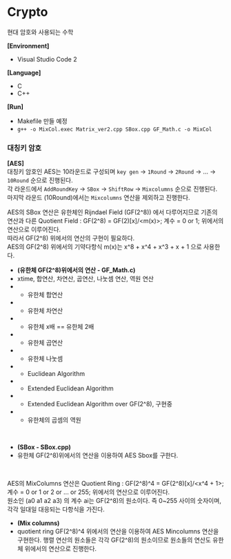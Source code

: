 # Crypto
현대 암호와 사용되는 수학

**[Environment]**
- Visual Studio Code 2

**[Language]**
- C
- C++

**[Run]**
- Makefile 만들 예정
- `g++ -o MixCol.exec Matrix_ver2.cpp SBox.cpp GF_Math.c -o MixCol`

<h3/>대칭키 암호</h3>

**[AES]** <br>
대칭키 암호인 AES는 10라운드로 구성되며 `key gen` -> `1Round` -> `2Round` -> ... -> `10Round` 순으로 진행된다.<br>
각 라운드에서 `AddRoundKey` -> `SBox` -> `ShiftRow` -> `Mixcolumns` 순으로 진행된다. <br>
마지막 라운드 (10Round)에서는 `Mixcolumns` 연산을 제외하고 진행한다.
<br>

AES의 SBox 연산은 유한체인 Rijndael Field (GF(2^8)) 에서 다루어지므로 기존의 연산과 다른 Quotient Field : GF(2^8) = GF(2)[x]/<m(x)>; 계수 = 0 or 1; 위에서의 연산으로 이루어진다. <br>
따라서 GF(2^8) 위에서의 연산의 구현이 필요하다. <br>
AES의 GF(2^8) 위에서의 기약다항식 m(x)는 x^8 + x^4 + x^3 + x + 1 으로 사용한다. <br>
- **(유한체 GF(2^8)위에서의 연산 - GF_Math.c)**
- xtime, 합연산, 차연산, 곱연산, 나눗셈 연산, 역원 연산
- - 유한체 합연산
- - 유한체 차연산
- - 유한체 x배 == 유한체 2배
- - 유한체 곱연산
- - 유한체 나눗셈
- - Euclidean Algorithm
- - Extended Euclidean Algorithm
- - Extended Euclidean Algorithm over GF(2^8), 구현중
- - 유한체의 곱셈의 역원
<br>

- **(SBox - SBox.cpp)**
- 유한체 GF(2^8)위에서의 연산을 이용하여 AES Sbox를 구한다.
<br>

AES의 MixColumns 연산은 Quotient Ring : GF(2^8)^4 = GF(2^8)[x]/<x^4 + 1>; 계수 = 0 or 1 or 2 or ... or 255; 위에서의 연산으로 이루어진다. <br>
원소인 (a0 a1 a2 a3) 의 계수 ai는 GF(2^8)의 원소이다. 즉 0~255 사이의 숫자이며, 각각 일대일 대응되는 다항식을 가진다. <br>

- **(Mix columns)**
- quotient ring GF(2^8)^4 위에서의 연산을 이용하여 AES Mincolumns 연산을 구현한다. 행렬 연산의 원소들은 각각 GF(2^8)의 원소이므로 원소들의 연산도 유한체 위에서의 연산으로 진행한다.

